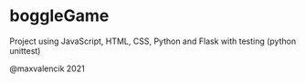 # boggleGame

Project using JavaScript, HTML, CSS, Python and Flask with testing (python unittest)

@maxvalencik 2021
